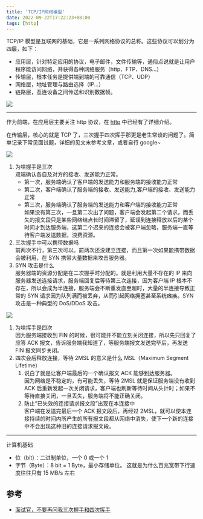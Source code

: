```yaml
---
title: 'TCP/IP网络模型'
date: 2022-09-22T17:22:23+08:00
tags: [http]
---
```


TCP/IP 模型是互联网的基础，它是一系列网络协议的总称。这些协议可以划分为四层，如下：

- 应用层，针对特定应用的协议，电子邮件，文件传输等，通俗点说就是让用户程序能访问网络，并获得各种网络服务（http、FTP、DNS...）
- 传输层，根本任务是提供端到端的可靠通信（TCP、UDP）
- 网络层，地址管理与路由选择（IP...）
- 链路层，互连设备之间传送和识别数据帧。

![](https://cdn.jsdelivr.net/gh/yokiizx/picgo@main/img/202210202335427.png)

---

作为前端，在应用层主要关注 http 协议，在 [http](https://yokiizx.site/posts/http/http%E5%89%8D%E4%B8%96%E4%BB%8A%E7%94%9F/) 中已经有了详细介绍。

在传输层，核心的就是 TCP 了，三次握手四次挥手那更是老生常谈的问题了。简单记录下常见面试题，详细的见文末参考文章，或者自行 google~

![](https://cdn.jsdelivr.net/gh/yokiizx/picgo@main/img/202210210008339.png)

1. 为啥握手是三次  
   双端确认各自及对方的接收、发送能力正常。
   - 第一次，服务端确认了客户端的发送能力和服务端的接收能力正常
   - 第二次，客户端确认了服务端的接收、发送能力,客户端的接收、发送能力正常
   - 第三次，服务端确认了服务端的发送能力和客户端的接收能力正常  
     如果没有第三次，一旦第二次出了问题，客户端会发起第二个请求，而丢失的报文段只是某些网络结点长时间滞留了，延误到连接释放以后的某个时间才到达服务端，这第二个迟来的连接会被客户端忽略，服务端一直等待客户端发送数据，浪费资源。
2. 三次握手中可以携带数据吗  
   前两次不行，第三次可以。前两次还没建立连接，而且第一次如果能携带数据会被利用，在 SYN 携带大量数据来攻击服务器。
3. SYN 攻击是什么  
   服务器端的资源分配是在二次握手时分配的。就是利用大量不存在的 IP 来向服务器发送连接请求，服务端回复后等待第三次连接，因为客户端 IP 根本不存在，所以会成为半连接，服务端会不断重发直至超时，大量的半连接导致正常的 SYN 请求因为队列满而被丢弃，从而引起网络拥塞甚至系统瘫痪。SYN 攻击是一种典型的 DoS/DDoS 攻击。

![](https://cdn.jsdelivr.net/gh/yokiizx/picgo@main/img/202210210009002.png)

1. 为啥挥手是四次  
   因为服务端接收到 FIN 的时候，很可能并不能立刻关闭连接，所以先只回复了应答 ACK 报文，告诉服务端我知道了，等服务端报文发送完毕后，再发送 FIN 报文同步关闭。
2. 四次会后释放连接，等待 2MSL 的意义是什么 MSL（Maximum Segment Lifetime）
   1. 说白了就是让客户端最后的一个确认报文 ACK 能够到达服务器。  
      因为网络是不稳定的，有可能丢失，等待 2MSL 就是保证服务端没有收到 ACK 后重新发起一次关闭请求，客户端也刷新等待时间从头计时；如果不等待直接关闭，一旦丢失，服务端将不能正确关闭。
   2. 防止“已失效的连接请求报文段”出现在本连接中  
      客户端在发送完最后一个 ACK 报文段后，再经过 2MSL，就可以使本连接持续的时间内所产生的所有报文段都从网络中消失，使下一个新的连接中不会出现这种旧的连接请求报文段。

---

计算机基础

- 位（bit）：二进制单位，一个 0 或一个 1
- 字节（Byte）：8 bit = 1 Byte，最小存储单位。 这就是为什么百兆宽带下行速度往往只有 15 MB/s 左右

## 参考

- [面试官，不要再问我三次握手和四次挥手](https://mp.weixin.qq.com/s/WI9045Sd7gRsE-WZ5x8tcA)
